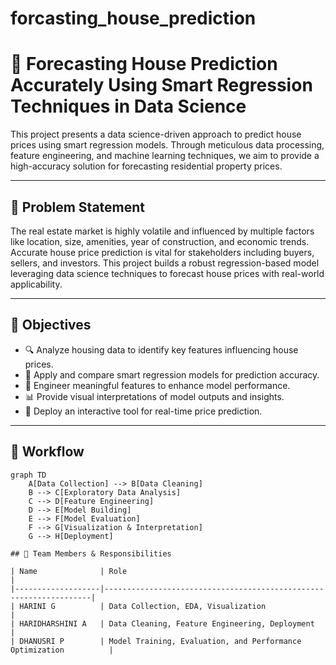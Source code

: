 # forcasting_house_prediction
# 🏡 Forecasting House Prediction Accurately Using Smart Regression Techniques in Data Science

This project presents a data science-driven approach to predict house prices using smart regression models. Through meticulous data processing, feature engineering, and machine learning techniques, we aim to provide a high-accuracy solution for forecasting residential property prices.

---

## 📌 Problem Statement

The real estate market is highly volatile and influenced by multiple factors like location, size, amenities, year of construction, and economic trends. Accurate house price prediction is vital for stakeholders including buyers, sellers, and investors. This project builds a robust regression-based model leveraging data science techniques to forecast house prices with real-world applicability.

---

## 🎯 Objectives

- 🔍 Analyze housing data to identify key features influencing house prices.
- 🤖 Apply and compare smart regression models for prediction accuracy.
- 🧠 Engineer meaningful features to enhance model performance.
- 📊 Provide visual interpretations of model outputs and insights.
- 🚀 Deploy an interactive tool for real-time price prediction.

---

## 🧩 Workflow

```mermaid
graph TD
    A[Data Collection] --> B[Data Cleaning]
    B --> C[Exploratory Data Analysis]
    C --> D[Feature Engineering]
    D --> E[Model Building]
    E --> F[Model Evaluation]
    F --> G[Visualization & Interpretation]
    G --> H[Deployment]

## 👥 Team Members & Responsibilities

| Name              | Role                                                              |
|-------------------|-------------------------------------------------------------------|
| HARINI G          | Data Collection, EDA, Visualization                               |
| HARIDHARSHINI A   | Data Cleaning, Feature Engineering, Deployment                    |
| DHANUSRI P        | Model Training, Evaluation, and Performance Optimization          |


